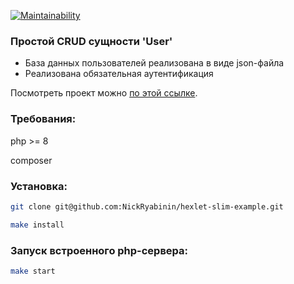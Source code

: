 [![Maintainability](https://api.codeclimate.com/v1/badges/aa01c5bfd2bb67ec7009/maintainability)](https://codeclimate.com/github/NickRyabinin/hexlet-slim-example/maintainability)
### Простой CRUD сущности 'User'

* База данных пользователей реализована в виде json-файла
* Реализована обязательная аутентификация

Посмотреть проект можно [по этой ссылке](https://hexlet-slim-example-production-6644.up.railway.app/).

### Требования:
php >= 8

composer

### Установка:
```bash
git clone git@github.com:NickRyabinin/hexlet-slim-example.git

make install
```
### Запуск встроенного php-сервера:
```bash
make start
```
